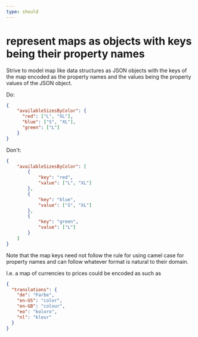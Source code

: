 ```yaml
---
type: should
---
```


# represent maps as objects with keys being their property names

Strive to model map like data structures as JSON objects with the keys of the map encoded as the property names
and the values being the property values of the JSON object.

Do:

````json
{
    "availableSizesByColor": {
      "red": ["L", "XL"],
      "blue": ["S", "XL"],
      "green": ["L"]
    }
}
````

Don't:

````json
{
    "availableSizesByColor": [
        {
            "key": "red",
            "value": ["L", "XL"]
        },
        {
            "key": "blue",
            "value": ["S", "XL"]
        },
        {
            "key": "green",
            "value": ["L"]
        }
    ]
}
````

Note that the map keys need not follow the rule for using camel case for property names and can follow whatever format is
natural to their domain.

I.e. a map of currencies to prices could be encoded as such
as

```json
{
  "translations": {
    "de": "Farbe",
    "en-US": "color",
    "en-GB": "colour",
    "eo": "koloro",
    "nl": "kleur"
  }
}
```
